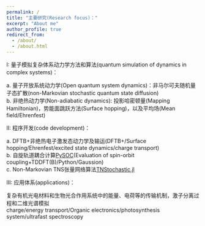```yaml
---
permalink: /
title: "主要研究(Research focus)："
excerpt: "About me"
author_profile: true
redirect_from: 
  - /about/
  - /about.html
---
```


I: 量子模拟复杂体系动力学方法和算法(quantum simulation of dynamics in complex systems)：

a.	量子开放系统动力学(Open quantum system dynamics)：非马尔可夫随机量子态扩散(non-Markovian stochastic quantum state diffusion)  
b.	非绝热动力学(Non-adiabatic dynamics): 投影哈密顿量(Mapping Hamiltonian)，势能面跳跃方法(Surface hopping)，以及平均场(Mean field/Ehrenfest)  

II: 程序开发(code development)：

a.	DFTB+非绝热电子激发态动力学及输运(DFTB+/Surface hopping/Ehrenfest/excited state dynamics/charge transport)  
b.	自旋轨道耦合计算[PySOC](https://github.com/jzpathfinder/pysoc)(Evaluation of spin-orbit coupling+TDDFT(B)/Python/Gaussion)  
c.	Non-Markovian TNS张量网络算法[TNStochastic.jl](https://github.com/jzpathfinder/TNStochastic.jl)  

III: 应用体系(applications)：

复杂有机光电材料和生物光合作用系统中的能量、电荷等的传输机制，激子分离过程和二维光谱模拟  
charge/energy transport/Organic electronics/photosynthesis system/ultrafast spectroscopy  

